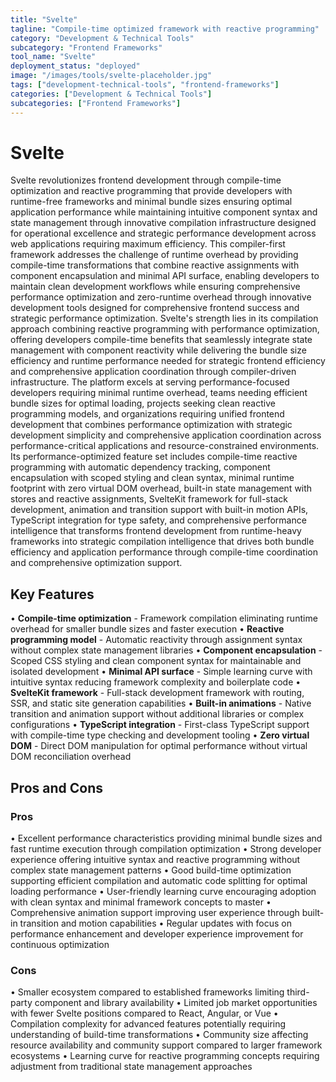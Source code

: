 ```yaml
---
title: "Svelte"
tagline: "Compile-time optimized framework with reactive programming"
category: "Development & Technical Tools"
subcategory: "Frontend Frameworks"
tool_name: "Svelte"
deployment_status: "deployed"
image: "/images/tools/svelte-placeholder.jpg"
tags: ["development-technical-tools", "frontend-frameworks"]
categories: ["Development & Technical Tools"]
subcategories: ["Frontend Frameworks"]
---
```


# Svelte

Svelte revolutionizes frontend development through compile-time optimization and reactive programming that provide developers with runtime-free frameworks and minimal bundle sizes ensuring optimal application performance while maintaining intuitive component syntax and state management through innovative compilation infrastructure designed for operational excellence and strategic performance development across web applications requiring maximum efficiency. This compiler-first framework addresses the challenge of runtime overhead by providing compile-time transformations that combine reactive assignments with component encapsulation and minimal API surface, enabling developers to maintain clean development workflows while ensuring comprehensive performance optimization and zero-runtime overhead through innovative development tools designed for comprehensive frontend success and strategic performance optimization. Svelte's strength lies in its compilation approach combining reactive programming with performance optimization, offering developers compile-time benefits that seamlessly integrate state management with component reactivity while delivering the bundle size efficiency and runtime performance needed for strategic frontend efficiency and comprehensive application coordination through compiler-driven infrastructure. The platform excels at serving performance-focused developers requiring minimal runtime overhead, teams needing efficient bundle sizes for optimal loading, projects seeking clean reactive programming models, and organizations requiring unified frontend development that combines performance optimization with strategic development simplicity and comprehensive application coordination across performance-critical applications and resource-constrained environments. Its performance-optimized feature set includes compile-time reactive programming with automatic dependency tracking, component encapsulation with scoped styling and clean syntax, minimal runtime footprint with zero virtual DOM overhead, built-in state management with stores and reactive assignments, SvelteKit framework for full-stack development, animation and transition support with built-in motion APIs, TypeScript integration for type safety, and comprehensive performance intelligence that transforms frontend development from runtime-heavy frameworks into strategic compilation intelligence that drives both bundle efficiency and application performance through compile-time coordination and comprehensive optimization support.

## Key Features

• **Compile-time optimization** - Framework compilation eliminating runtime overhead for smaller bundle sizes and faster execution
• **Reactive programming model** - Automatic reactivity through assignment syntax without complex state management libraries
• **Component encapsulation** - Scoped CSS styling and clean component syntax for maintainable and isolated development
• **Minimal API surface** - Simple learning curve with intuitive syntax reducing framework complexity and boilerplate code
• **SvelteKit framework** - Full-stack development framework with routing, SSR, and static site generation capabilities
• **Built-in animations** - Native transition and animation support without additional libraries or complex configurations
• **TypeScript integration** - First-class TypeScript support with compile-time type checking and development tooling
• **Zero virtual DOM** - Direct DOM manipulation for optimal performance without virtual DOM reconciliation overhead

## Pros and Cons

### Pros
• Excellent performance characteristics providing minimal bundle sizes and fast runtime execution through compilation optimization
• Strong developer experience offering intuitive syntax and reactive programming without complex state management patterns
• Good build-time optimization supporting efficient compilation and automatic code splitting for optimal loading performance
• User-friendly learning curve encouraging adoption with clean syntax and minimal framework concepts to master
• Comprehensive animation support improving user experience through built-in transition and motion capabilities
• Regular updates with focus on performance enhancement and developer experience improvement for continuous optimization

### Cons
• Smaller ecosystem compared to established frameworks limiting third-party component and library availability
• Limited job market opportunities with fewer Svelte positions compared to React, Angular, or Vue
• Compilation complexity for advanced features potentially requiring understanding of build-time transformations
• Community size affecting resource availability and community support compared to larger framework ecosystems
• Learning curve for reactive programming concepts requiring adjustment from traditional state management approaches